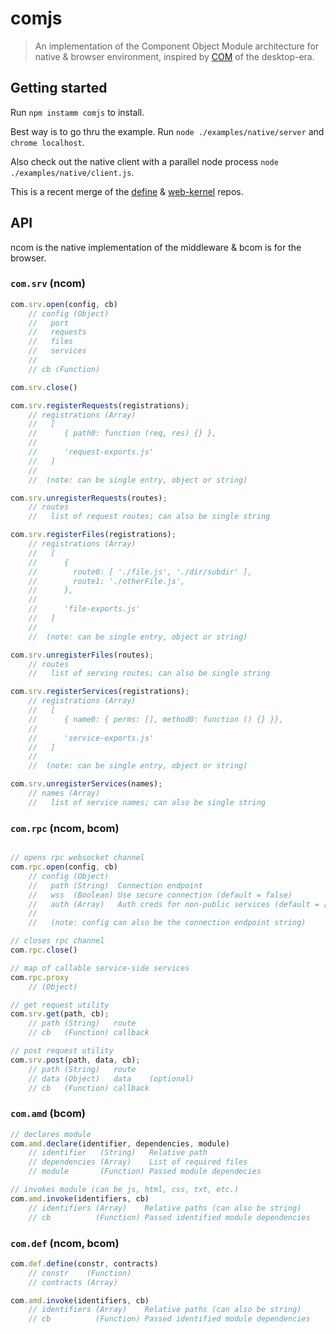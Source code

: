 comjs
=====

> An implementation of the Component Object Module architecture for native & browser environment, inspired by [COM](http://en.wikipedia.org/wiki/Component_Object_Model) of the desktop-era.

## Getting started

Run `npm instamm comjs` to install.

Best way is to go thru the example.
Run `node ./examples/native/server` and `chrome localhost`.

Also check out the native client with a parallel node process `node ./examples/native/client.js`.

This is a recent merge of the [define](https://github.com/sanagnos/define) & [web-kernel](https://github.com/sanagnos/web-kernel) repos.

## API

ncom is the native implementation of the middleware & bcom is for the browser.

### `com.srv` (ncom)

```javascript
com.srv.open(config, cb)
    // config (Object)
    //   port
    //   requests
    //   files
    //   services
    //
    // cb (Function)

com.srv.close()

com.srv.registerRequests(registrations);
    // registrations (Array)
    //   [ 
    //      { path0: function (req, res) {} },
    //
    //      'request-exports.js'
    //   ]
    //
    //  (note: can be single entry, object or string)

com.srv.unregisterRequests(routes);
    // routes
    //   list of request routes; can also be single string

com.srv.registerFiles(registrations);
    // registrations (Array)
    //   [ 
    //      { 
    //        route0: [ './file.js', './dir/subdir' ], 
    //        route1: './otherFile.js',
    //      },
    //
    //      'file-exports.js'
    //   ]
    //
    //  (note: can be single entry, object or string)

com.srv.unregisterFiles(routes);
    // routes
    //   list of serving routes; can also be single string

com.srv.registerServices(registrations);
    // registrations (Array)
    //   [ 
    //      { name0: { perms: [], method0: function () {} }},
    //
    //      'service-exports.js'
    //   ]
    //
    //  (note: can be single entry, object or string)

com.srv.unregisterServices(names);
    // names (Array)
    //   list of service names; can also be single string
```

### `com.rpc` (ncom, bcom)

```javascript

// opens rpc websocket channel
com.rpc.open(config, cb)
    // config (Object)
    //   path (String)  Connection endpoint
    //   wss  (Boolean) Use secure connection (default = false)
    //   auth (Array)   Auth creds for non-public services (default = [])
    //
    //   (note: config can also be the connection endpoint string)

// closes rpc channel
com.rpc.close()

// map of callable service-side services
com.rpc.proxy
    // (Object)

// get request utility
com.srv.get(path, cb);
    // path (String)   route
    // cb   (Function) callback

// post request utility
com.srv.post(path, data, cb);
    // path (String)   route
    // data (Object)   data    (optional)
    // cb   (Function) callback
```

### `com.amd` (bcom)

```javascript
// declares module
com.amd.declare(identifier, dependencies, module)
    // identifier   (String)   Relative path      
    // dependencies (Array)    List of required files
    // module       (Function) Passed module dependecies

// invokes module (can be js, html, css, txt, etc.)
com.amd.invoke(identifiers, cb)
    // identifiers (Array)    Relative paths (can also be string)
    // cb          (Function) Passed identified module dependencies
```

### `com.def` (ncom, bcom)

```javascript
com.def.define(constr, contracts)
    // constr    (Function)
    // contracts (Array)

com.amd.invoke(identifiers, cb)
    // identifiers (Array)    Relative paths (can also be string)
    // cb          (Function) Passed identified module dependencies
```
